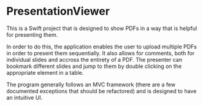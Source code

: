 # PresentationViewer


This is a Swift project that is designed to show PDFs in a way that is helpful for presenting them.

In order to do this, the application enables the user to upload multiple PDFs in order to present
them sequentially. It also allows for comments, both for individual slides and accross the entirety
of a PDF. The presenter can bookmark different slides and jump to them by double clicking on the
appropriate element in a table.

The program generally follows an MVC framework (there are a few documented exceptions that should be
refactored) and is designed to have an intuitive UI.

